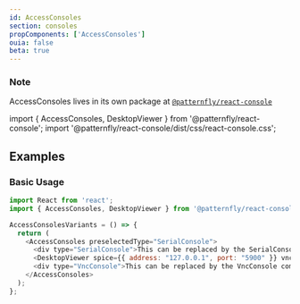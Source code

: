 ```yaml
---
id: AccessConsoles
section: consoles
propComponents: ['AccessConsoles']
ouia: false
beta: true
---
```


### Note
AccessConsoles lives in its own package at [`@patternfly/react-console`](https://www.npmjs.com/package/@patternfly/react-console)

import { AccessConsoles, DesktopViewer } from '@patternfly/react-console';
import '@patternfly/react-console/dist/css/react-console.css';

## Examples

### Basic Usage
```js
import React from 'react';
import { AccessConsoles, DesktopViewer } from '@patternfly/react-console';

AccessConsolesVariants = () => {
  return (
    <AccessConsoles preselectedType="SerialConsole">
      <div type="SerialConsole">This can be replaced by the SerialConsole component</div>
      <DesktopViewer spice={{ address: "127.0.0.1", port: "5900" }} vnc={{ address: "127.0.0.1", port: "5901" }} />
      <div type="VncConsole">This can be replaced by the VncConsole component</div>
    </AccessConsoles>
  );
};
```
